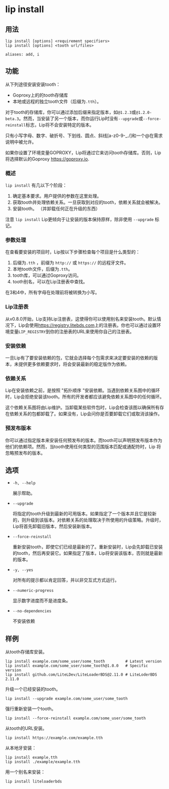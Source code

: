 # lip install

## 用法

```shell
lip install [options] <requirement specifiers>
lip install [options] <tooth url/files>

aliases: add, i
```

## 功能

从下列途径安装安装tooth：  

- Goproxy上的的tooth存储库
- 本地或远程的独立tooth文件（后缀为`.tth`）。

对于tooth的存储库，你可以通过添加后缀来指定版本，如`@1.2.3`或`@1.2.0-beta.3`。然而，当安装了另一个版本，而你运行Lip时没有`--upgrade`或`--force-reinstall`标志，Lip将不会安装特定的版本。

只有小写字母、数字、破折号、下划线、圆点、斜线[a-z0-9-_./]和一个@在需求说明中被允许。

如果你设置了环境变量GOPROXY，Lip将通过它来访问tooth存储库。否则，Lip将选择默认的Goproxy <https://goproxy.io>.

### 概述

`lip install` 有几以下个阶段：

1. 确定基本要求。用户提供的参数在这里处理。
2. 获取tooth并处理依赖关系。一旦获取到对应的tooth，依赖关系就会被解决。
3. 安装tooth。 （并卸载任何正在升级的东西）

注意 `lip install` Lip更倾向于让安装的版本保持原样，除非使用 `--upgrade` 标记。

### 参数处理

在查看要安装的项目时，Lip按以下步骤检查每个项目是什么类型的：

1. 后缀为`.tth` ，前缀为 `http://` 或 `https://` 的远程牙文件。
2. 本地tooth文件，后缀为`.tth`。
3. tooth库，可以通过Goproxy访问。
4. tooth别名，可以在Lip注册表中查找。

在3和4中，所有字母在处理前将被转换为小写。

### Lip注册表

从v0.8.0开始，Lip支持Lip注册表，这使得你可以使用别名来安装tooth。默认情况下，Lip会使用<https://registry.litebds.com>上的注册表。你也可以通过设置环境变量`LIP_REGISTRY`到你的注册表的URL来使用你自己的注册表。

### 安装依赖

一旦Lip有了要安装依赖的包，它就会选择每个包需求来决定要安装的依赖的版本，未提供更多依赖要求时，将会安装最新的稳定版作为依赖。

### 依赖关系

Lip在安装依赖之前，是按照 "拓扑顺序 "安装依赖。当遇到依赖关系图中的循环时，Lip会拒绝安装该tooth。所有的开发者都应该避免依赖关系图中的任何循环。

这个依赖关系图将由Lip维护。当卸载某些软件包时，Lip会检查该图以确保所有存在依赖关系的包都卸载了。如果没有，Lip会问你是否要卸载它们或取消该操作。

### 预发布版本

你可以通过指定版本来安装任何预发布的版本。而tooth可以声明预发布版本作为他们的依赖项。然而，当tooth使用任何类型的范围版本匹配或通配符时，Lip 将忽略预发布的版本。

## 选项

- `-h, --help`

  展示帮助。

- `--upgrade`

  将指定的tooth升级到最新的可用版本。如果指定了一个版本并且它是较新的，则升级到该版本。对依赖关系的处理取决于所使用的升级策略。升级时，Lip将首先卸载旧版本，然后安装新版本。

- `--force-reinstall`

  重新安装tooth，即使它们已经是最新的了。重新安装时，Lip会先卸载已安装的tooth，然后再安装它。如果指定了版本，Lip将安装该版本，否则就是最新的版本。

- `-y, --yes`

  对所有的提示都以肯定回答，并以非交互式方式运行。

- `--numeric-progress`

  显示数字进度而不是进度条。

- `--no-dependencies`

  不安装依赖

## 样例

从tooth存储库安装。

```shell
lip install example.com/some_user/some_tooth         # Latest version
lip install example.com/some_user/some_tooth@1.0.0   # Specific version
lip install github.com/LiteLDev/LiteLoaderBDS@2.11.0 # LiteLoderBDS 2.11.0
```


升级一个已经安装的tooth。

```shell
lip install --upgrade example.com/some_user/some_tooth
```

强行重新安装一个tooth。

```shell
lip install --force-reinstall example.com/some_user/some_tooth
```

从tooth的URL安装。

```shell
lip install https://example.com/example.tth
```

从本地牙安装：

```shell
lip install example.tth
lip install ./example/example.tth
```

用一个别名来安装：

```shell
lip install liteloaderbds
```
